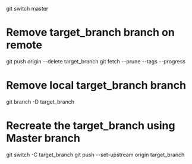 git switch master
# Remove target_branch branch on remote
git push origin --delete target_branch
git fetch --prune --tags --progress
# Remove local target_branch branch
git branch -D target_branch
# Recreate the target_branch using Master branch
git switch -C target_branch
git push --set-upstream origin target_branch
